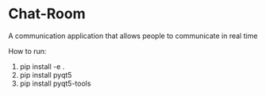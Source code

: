 # Chat-Room
A communication application that allows people to communicate in real time

How to run: 
1) pip install -e .
2) pip install pyqt5
3) pip install pyqt5-tools
